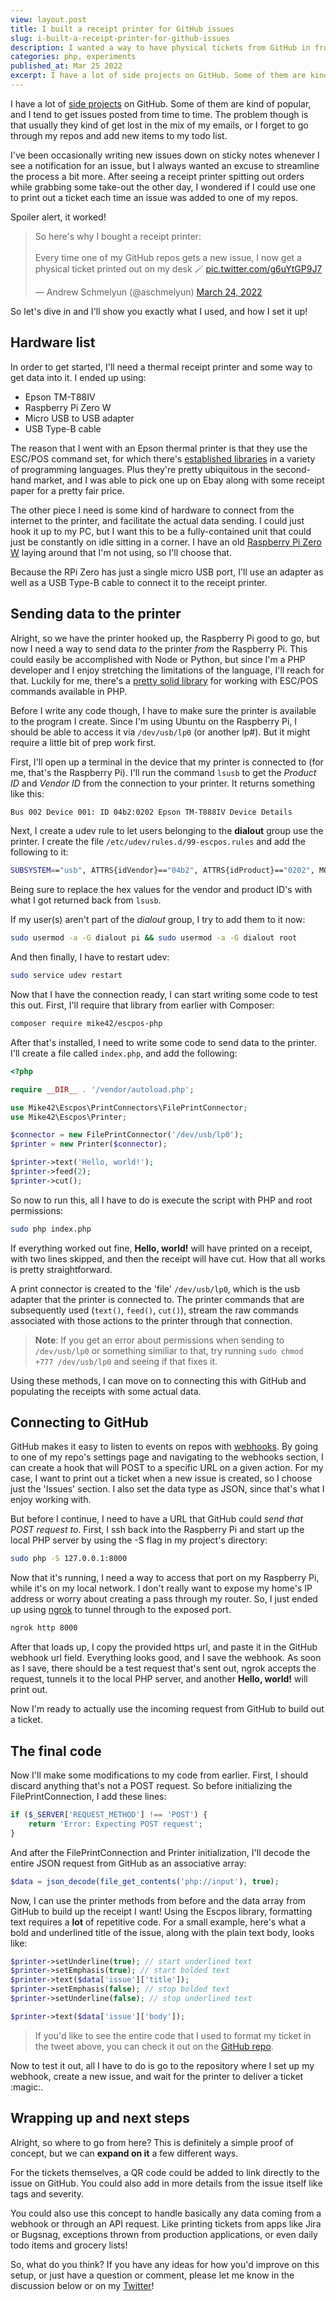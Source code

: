 ```yaml
---
view: layout.post
title: I built a receipt printer for GitHub issues
slug: i-built-a-receipt-printer-for-github-issues
description: I wanted a way to have physical tickets from GitHub in front of me. One Epson printer, a Raspberry Pi, and some PHP later, I had a working system in place.
categories: php, experiments
published_at: Mar 25 2022
excerpt: I have a lot of side projects on GitHub. Some of them are kind of popular, and I tend to get issues posted from time to time. The problem though is that usually they kind of get lost in the mix. I've been occasionally writing new issues down on sticky notes whenever I see a notification for one pop-up, but I always wanted an excuse to streamline it a bit more. 
---
```


I have a lot of [side projects](https://github.com/aschmelyun?tab=repositories) on GitHub. Some of them are kind of popular, and I tend to get issues posted from time to time. The problem though is that usually they kind of get lost in the mix of my emails, or I forget to go through my repos and add new items to my todo list.

I've been occasionally writing new issues down on sticky notes whenever I see a notification for an issue, but I always wanted an excuse to streamline the process a bit more. After seeing a receipt printer spitting out orders while grabbing some take-out the other day, I wondered if I could use one to print out a ticket each time an issue was added to one of my repos.

Spoiler alert, it worked!

<blockquote class="twitter-tweet"><p lang="en" dir="ltr">So here&#39;s why I bought a receipt printer:<br><br>Every time one of my GitHub repos gets a new issue, I now get a physical ticket printed out on my desk 🪄 <a href="https://t.co/g6uYtGP9J7">pic.twitter.com/g6uYtGP9J7</a></p>&mdash; Andrew Schmelyun (@aschmelyun) <a href="https://twitter.com/aschmelyun/status/1506960015063625733?ref_src=twsrc%5Etfw">March 24, 2022</a></blockquote>

So let's dive in and I'll show you exactly what I used, and how I set it up!

## Hardware list

In order to get started, I'll need a thermal receipt printer and some way to get data into it. I ended up using:

- Epson TM-T88IV
- Raspberry Pi Zero W
- Micro USB to USB adapter
- USB Type-B cable

The reason that I went with an Epson thermal printer is that they use the ESC/POS command set, for which there's [established libraries](https://github.com/search?q=esc%2Fpos) in a variety of programming languages. Plus they're pretty ubiquitous in the second-hand market, and I was able to pick one up on Ebay along with some receipt paper for a pretty fair price.

The other piece I need is some kind of hardware to connect from the internet to the printer, and facilitate the actual data sending. I could just hook it up to my PC, but I want this to be a fully-contained unit that could just be constantly on idle sitting in a corner. I have an old [Raspberry Pi Zero W](https://www.raspberrypi.com/products/raspberry-pi-zero-w/) laying around that I'm not using, so I'll choose that. 

Because the RPi Zero has just a single micro USB port, I'll use an adapter as well as a USB Type-B cable to connect it to the receipt printer.

## Sending data to the printer

Alright, so we have the printer hooked up, the Raspberry Pi good to go, but now I need a way to send data _to_ the printer _from_ the Raspberry Pi. This could easily be accomplished with Node or Python, but since I'm a PHP developer and I enjoy stretching the limitations of the language, I'll reach for that. Luckily for me, there's a [pretty solid library](https://github.com/mike42/escpos-php) for working with ESC/POS commands available in PHP.

Before I write any code though, I have to make sure the printer is available to the program I create. Since I'm using Ubuntu on the Raspberry Pi, I should be able to access it via `/dev/usb/lp0` (or another lp#). But it might require a little bit of prep work first.

First, I'll open up a terminal in the device that my printer is connected to (for me, that's the Raspberry Pi). I'll run the command `lsusb` to get the _Product ID_ and _Vendor ID_ from the connection to your printer. It returns something like this:

```bash
Bus 002 Device 001: ID 04b2:0202 Epson TM-T888IV Device Details
```

Next, I create a udev rule to let users belonging to the **dialout** group use the printer. I create the file `/etc/udev/rules.d/99-escpos.rules` and add the following to it:

```bash
SUBSYSTEM=="usb", ATTRS{idVendor}=="04b2", ATTRS{idProduct}=="0202", MODE="0664", GROUP="dialout"
```

Being sure to replace the hex values for the vendor and product ID's with what I got returned back from `lsusb`.

If my user(s) aren't part of the *dialout* group, I try to add them to it now:

```bash
sudo usermod -a -G dialout pi && sudo usermod -a -G dialout root
```

And then finally, I have to restart udev:

```bash
sudo service udev restart
```

Now that I have the connection ready, I can start writing some code to test this out. First, I'll require that library from earlier with Composer:

```bash
composer require mike42/escpos-php
```

After that's installed, I need to write some code to send data to the printer. I'll create a file called `index.php`, and add the following:

```php
<?php

require __DIR__ . '/vendor/autoload.php';

use Mike42\Escpos\PrintConnectors\FilePrintConnector;
use Mike42\Escpos\Printer;

$connector = new FilePrintConnector('/dev/usb/lp0');
$printer = new Printer($connector);

$printer->text('Hello, world!');
$printer->feed(2);
$printer->cut();
```

So now to run this, all I have to do is execute the script with PHP and root permissions:

```bash
sudo php index.php
```

If everything worked out fine, **Hello, world!** will have printed on a receipt, with two lines skipped, and then the receipt will have cut. How that all works is pretty straightforward.

A print connector is created to the 'file' `/dev/usb/lp0`, which is the usb adapter that the printer is connected to. The printer commands that are subsequently used (`text()`, `feed()`, `cut()`), stream the raw commands associated with those actions to the printer through that connection.

> **Note**: If you get an error about permissions when sending to `/dev/usb/lp0` or something similiar to that, try running `sudo chmod +777 /dev/usb/lp0` and seeing if that fixes it.

Using these methods, I can move on to connecting this with GitHub and populating the receipts with some actual data.

## Connecting to GitHub

GitHub makes it easy to listen to events on repos with [webhooks](https://docs.github.com/en/developers/webhooks-and-events/webhooks/about-webhooks). By going to one of my repo's settings page and navigating to the webhooks section, I can create a hook that will POST to a specific URL on a given action. For my case, I want to print out a ticket when a new issue is created, so I choose just the 'Issues' section. I also set the data type as JSON, since that's what I enjoy working with.

But before I continue, I need to have a URL that GitHub could _send that POST request to_. First, I ssh back into the Raspberry Pi and start up the local PHP server by using the -S flag in my project's directory:

```bash
sudo php -S 127.0.0.1:8000
```

Now that it's running, I need a way to access that port on my Raspberry Pi, while it's on my local network. I don't really want to expose my home's IP address or worry about creating a pass through my router. So, I just ended up using [ngrok](https://ngrok.com/) to tunnel through to the exposed port.

```bash
ngrok http 8000
```

After that loads up, I copy the provided https url, and paste it in the GitHub webhook url field. Everything looks good, and I save the webhook. As soon as I save, there should be a test request that's sent out, ngrok accepts the request, tunnels it to the local PHP server, and another **Hello, world!** will print out.

Now I'm ready to actually use the incoming request from GitHub to build out a ticket.

## The final code

Now I'll make some modifications to my code from earlier. First, I should discard anything that's not a POST request. So before initializing the FilePrintConnection, I add these lines:

```php
if ($_SERVER['REQUEST_METHOD'] !== 'POST') {
    return 'Error: Expecting POST request';
}
```

And after the FilePrintConnection and Printer initialization, I'll decode the entire JSON request from GitHub as an associative array:

```php
$data = json_decode(file_get_contents('php://input'), true);
```

Now, I can use the printer methods from before and the data array from GitHub to build up the receipt I want! Using the Escpos library, formatting text requires a **lot** of repetitive code. For a small example, here's what a bold and underlined title of the issue, along with the plain text body, looks like:

```php
$printer->setUnderline(true); // start underlined text
$printer->setEmphasis(true); // start bolded text
$printer->text($data['issue']['title']);
$printer->setEmphasis(false); // stop bolded text
$printer->setUnderline(false); // stop underlined text

$printer->text($data['issue']['body']);
```

> If you'd like to see the entire code that I used to format my ticket in the tweet above, you can check it out on the [GitHub repo](https://github.com/aschmelyun/github-receipts).

Now to test it out, all I have to do is go to the repository where I set up my webhook, create a new issue, and wait for the printer to deliver a ticket :magic:.

## Wrapping up and next steps

Alright, so where to go from here? This is definitely a simple proof of concept, but we can **expand on it** a few different ways.

For the tickets themselves, a QR code could be added to link directly to the issue on GitHub. You could also add in more details from the issue itself like tags and severity.

You could also use this concept to handle basically any data coming from a webhook or through an API request. Like printing tickets from apps like Jira or Bugsnag, exceptions thrown from production applications, or even daily todo items and grocery lists!

So, what do you think? If you have any ideas for how you'd improve on this setup, or just have a question or comment, please let me know in the discussion below or on my [Twitter](https://twitter.com/aschmelyun)!

<script async src="https://platform.twitter.com/widgets.js" charset="utf-8"></script>
